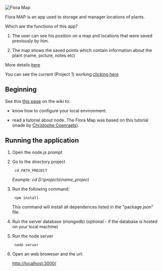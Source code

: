 ![Flora Map](https://github.com/edgewater/FloraMap/blob/master/public/img/logo.png)

Flora MAP is an app used to storage and manager locations of plants.

Which are the functions of this app?

 1. The user can see his position on a map and locations that were saved previously by him.
  
 2. The map shows the saved points which contain information about the plant (name, picture, notes etc)
 
 More details [here](https://drive.google.com/file/d/0B2FMzybPhQ9CTXNiMVVpUGVWcVk/view?usp=sharing)
 
 You can see the current (Project 1) working [clicking here](http://floramap.herokuapp.com)
  
## Beginning

See this [this page](https://github.com/edgewater/FloraMap/wiki/First-steps) on the wiki to:
 
 - know how to configure your local environment. 

 - read a tutorial about node. The Flora Map was based on this tutorial (made by [Christophe Coenraets](http://coenraets.org/blog/)).

## Running the application ##

1. Open the node.js prompt


2. Go to the directory project


        cd PATH_PROJECT

    
    *Example: cd D:\projects\name_project*   

3. Run the following command:


        npm install

    

    This command will install all dependences listed in the "package.json" file.

4. Run the server database (mongodb) (optional - if the database is hosted on your local machine)

5. Run the node server


        node server

    
6. Open an web broweser and the url:

    [http://localhost:3000/](http://localhost:3000/)
    